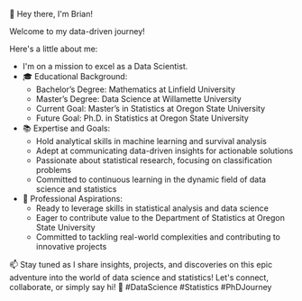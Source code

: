 👋 Hey there, I'm Brian!

Welcome to my data-driven journey!

Here's a little about me:

- I'm on a mission to excel as a Data Scientist.
- 🎓 Educational Background:
  - Bachelor’s Degree: Mathematics at Linfield University
  - Master’s Degree: Data Science at Willamette University
  - Current Goal: Master’s in Statistics at Oregon State University
  - Future Goal: Ph.D. in Statistics at Oregon State University
- 📚 Expertise and Goals:
  - Hold analytical skills in machine learning and survival analysis
  - Adept at communicating data-driven insights for actionable solutions
  - Passionate about statistical research, focusing on classification problems
  - Committed to continuous learning in the dynamic field of data science and statistics
- 🌌 Professional Aspirations:
  - Ready to leverage skills in statistical analysis and data science
  - Eager to contribute value to the Department of Statistics at Oregon State University
  - Committed to tackling real-world complexities and contributing to innovative projects

📫 Stay tuned as I share insights, projects, and discoveries on this epic adventure into the world of data science and statistics! Let's connect, collaborate, or simply say hi! 🚀 #DataScience #Statistics #PhDJourney

<!---
bcervantesalvarez/bcervantesalvarez is a ✨ special ✨ repository because its `README.md` (this file) appears on your GitHub profile.
You can click the Preview link to take a look at your changes.
--->
